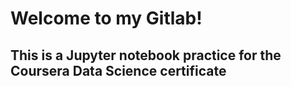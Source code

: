 # Welcome to my Gitlab!
## This is a Jupyter notebook practice for the Coursera Data Science certificate
